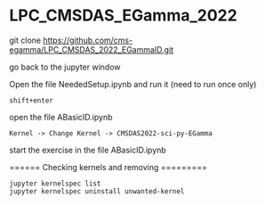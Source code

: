 # LPC_CMSDAS_EGamma_2022

git clone https://github.com/cms-egamma/LPC_CMSDAS_2022_EGammaID.git

go back to the jupyter window

Open the file NeededSetup.ipynb and run it (need to run once only)
```
shift+enter
```

open the file ABasicID.ipynb
```
Kernel -> Change Kernel -> CMSDAS2022-sci-py-EGamma
```
start the exercise in the file ABasicID.ipynb


====== Checking kernels and removing =========

```
jupyter kernelspec list
jupyter kernelspec uninstall unwanted-kernel
```
